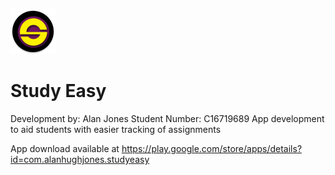 ![alt text](https://github.com/AlanJonesDIT/StudyEase/blob/master/App/app/src/main/res/mipmap-hdpi/ic_launcher_round.png "Study Easy logo")  

# Study Easy

Development by: Alan Jones
Student Number: C16719689
App development to aid students with easier tracking of assignments

App download available at https://play.google.com/store/apps/details?id=com.alanhughjones.studyeasy

